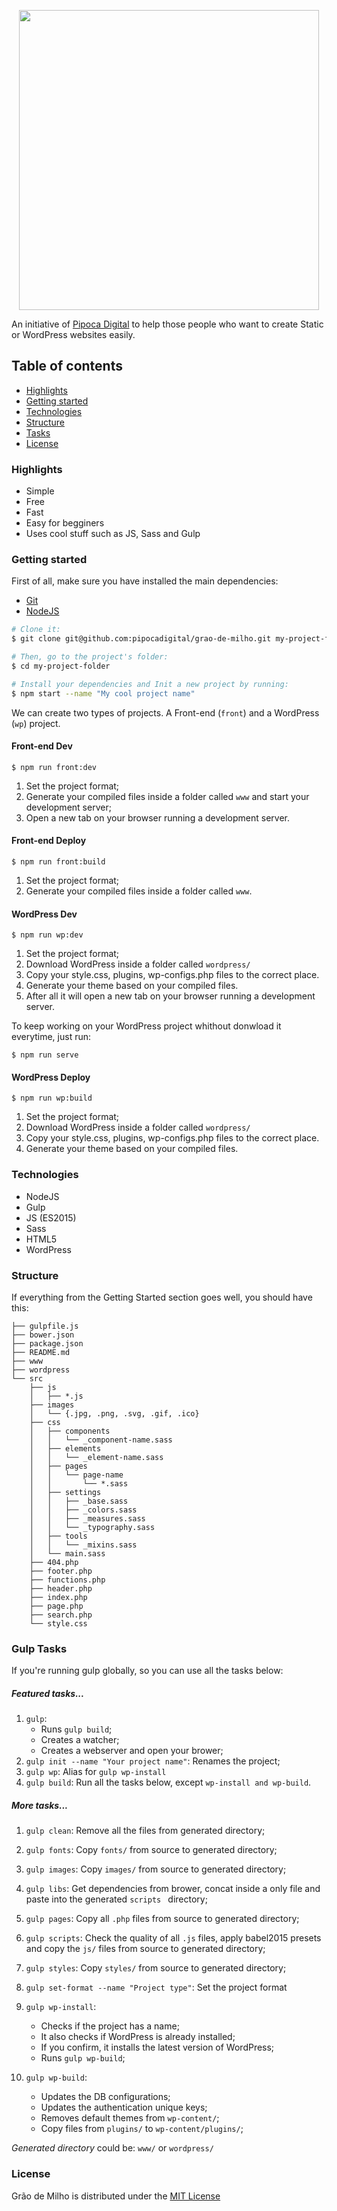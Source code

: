 <p align="center"><img width="480" src="http://i.giphy.com/3o6gEf38BrzrRYbDXi.gif"></p>

An initiative of [Pipoca Digital](http://www.pipocadigital.com.br) to help those people who want to create Static or WordPress websites easily.

## Table of contents

- [Highlights](#highlights)
- [Getting started](#getting-started)
- [Technologies](#technologies)
- [Structure](#structure)
- [Tasks](#tasks)
- [License](#license)

### Highlights
- Simple
- Free
- Fast
- Easy for begginers
- Uses cool stuff such as JS, Sass and Gulp

### Getting started
First of all, make sure you have installed the main dependencies:

- [Git](https://git-scm.com/downloads)
- [NodeJS](https://nodejs.org/en/download/)

```bash
# Clone it:
$ git clone git@github.com:pipocadigital/grao-de-milho.git my-project-folder

# Then, go to the project's folder:
$ cd my-project-folder

# Install your dependencies and Init a new project by running:
$ npm start --name "My cool project name"
```

We can create two types of projects. A Front-end (`front`) and a WordPress (`wp`) project.

#### Front-end Dev

```
$ npm run front:dev
```

1. Set the project format;
2. Generate your compiled files inside a folder called `www` and start your development server;
5. Open a new tab on your browser running a development server.

#### Front-end Deploy

```
$ npm run front:build
```

1. Set the project format;
2. Generate your compiled files inside a folder called `www`.

#### WordPress Dev

```
$ npm run wp:dev
```

1. Set the project format;
2. Download WordPress inside a folder called `wordpress/`
3. Copy your style.css, plugins, wp-configs.php files to the correct place.
4. Generate your theme based on your compiled files.
5. After all it will open a new tab on your browser running a development server.

To keep working on your WordPress project whithout donwload it everytime, just run:

```
$ npm run serve
```

#### WordPress Deploy

```
$ npm run wp:build
```

1. Set the project format;
2. Download WordPress inside a folder called `wordpress/`
3. Copy your style.css, plugins, wp-configs.php files to the correct place.
4. Generate your theme based on your compiled files.


### Technologies

- NodeJS
- Gulp
- JS (ES2015)
- Sass
- HTML5
- WordPress


### Structure

If everything from the Getting Started section goes well, you should have this:

```
├── gulpfile.js
├── bower.json
├── package.json
├── README.md
├── www
├── wordpress
└── src
	├── js
	│   ├── *.js
	├── images
	│   └── {.jpg, .png, .svg, .gif, .ico}
	├── css
	│   ├── components
	│   │   └── _component-name.sass
	│   ├── elements
	│   │   └── _element-name.sass
	│   ├── pages
	│   │   └── page-name
	│   │       └── *.sass
	│   ├── settings
	│   │   ├── _base.sass
	│   │   ├── _colors.sass
	│   │   ├── _measures.sass
	│   │   └── _typography.sass
	│   ├── tools
	│   │   └── _mixins.sass
	│   └── main.sass
	├── 404.php
	├── footer.php
	├── functions.php
	├── header.php
	├── index.php
	├── page.php
	├── search.php
	└── style.css
```


### Gulp Tasks

If you're running gulp globally, so you can use all the tasks below:

##### Featured tasks...
1. `gulp`:
	- Runs `gulp build`;
	- Creates a watcher;
	- Creates a webserver and open your brower;
2. `gulp init --name "Your project name"`: Renames the project;
3. `gulp wp`: Alias for `gulp wp-install`
4. `gulp build`: Run all the tasks below, except `wp-install and wp-build`.

##### More tasks...
1. `gulp clean`: Remove all the files from generated directory;
2. `gulp fonts`: Copy `fonts/` from source to generated directory;
3. `gulp images`: Copy `images/` from source to generated directory;
4. `gulp libs`: Get dependencies from brower, concat inside a only file and paste into the generated `scripts
` directory;
5. `gulp pages`: Copy all `.php` files from source to generated directory;
6. `gulp scripts`: Check the quality of all `.js` files, apply babel2015 presets and copy the `js/` files from source to generated directory;
7. `gulp styles`: Copy `styles/` from source to generated directory;
7. `gulp set-format --name "Project type"`: Set the project format
8. `gulp wp-install`:
	- Checks if the project has a name;
	- It also checks if WordPress is already installed;
	- If you confirm, it installs the latest version of WordPress;
	- Runs `gulp wp-build`;

9. `gulp wp-build`:
	- Updates the DB configurations;
	- Updates the authentication unique keys;
	- Removes default themes from `wp-content/`;
	- Copy files from `plugins/` to `wp-content/plugins/`;

*Generated directory* could be: `www/` or `wordpress/`


### License
Grão de Milho is distributed under the [MIT License](#)
